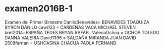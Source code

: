 # examen2016B-1
Examen del Primer Bimestre
DaniloBenavides= BENAVIDES	TOAQUIZA	BYRON	DANILO
cawi123 = CARDENAS	VACA	MICHAEL	STEVEN 
bret2014=ESPAÑA	TEDES	BRYAN	RAFAEL
ValeriaOchoa = OCHOA	TOLEDO	DANNA	VALERIA
David1396 = SALDAÑA	MIRANDA	JUAN	DAVID
2508fernan = USHCASINA	CHACUA	PAOLA	FERNAND

